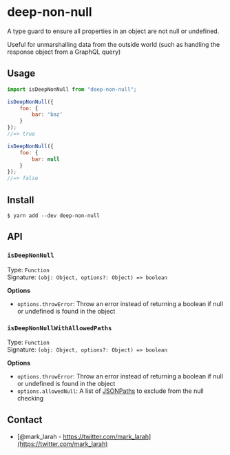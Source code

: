 # deep-non-null

A type guard to ensure all properties in an object are not null or undefined.

Useful for unmarshalling data from the outside world (such as handling the
response object from a GraphQL query)

## Usage

```js
import isDeepNonNull from "deep-non-null";

isDeepNonNull({
    foo: {
        bar: 'baz'
    }
});
//=> true

isDeepNonNull({
    foo: {
        bar: null
    }
});
//=> false
```

## Install

```
$ yarn add --dev deep-non-null
```

## API

### `isDeepNonNull`

Type: `Function`<br />
Signature: `(obj: Object, options?: Object) => boolean`

**Options**

- `options.throwError`: Throw an error instead of returning a boolean if null or undefined is found in the object

### `isDeepNonNullWithAllowedPaths`

Type: `Function`<br />
Signature: `(obj: Object, options?: Object) => boolean`

**Options**

- `options.throwError`: Throw an error instead of returning a boolean if null or undefined is found in the object
- `options.allowedNull`: A list of [JSONPaths](https://github.com/dchester/jsonpath) to exclude from the null checking

## Contact

- [@mark_larah - https://twitter.com/mark_larah](https://twitter.com/mark_larah)